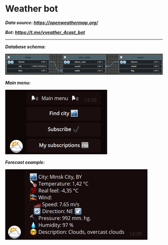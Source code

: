 # Weather bot

___Data source: https://openweathermap.org/___ 

___Bot: https://t.me/vveather_4cast_bot___
___
___Database schema:___

![](pics/photo_2022-04-05_19-27-51.jpg)

___Main menu:___

![](pics/photo_2022-04-05_19-28-20.jpg)

___Forecast example:___

![](pics/photo_2022-04-05_19-28-15.jpg)
